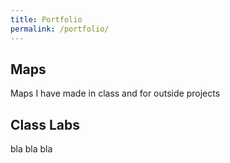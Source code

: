 ```yaml
---
title: Portfolio
permalink: /portfolio/
---
```


## Maps
Maps I have made in class and for outside projects

## Class Labs
bla bla bla

